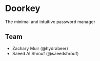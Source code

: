 # Doorkey
The minimal and intuitive password manager
## Team
- Zachary Muir (@hydrabeer)
- Saeed Al Shrouf (@saeedshrouf)
